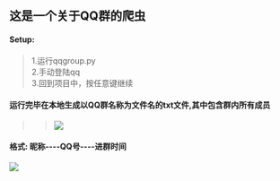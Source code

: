 ## 这是一个关于QQ群的爬虫<br>
#### Setup:<br>
>1.运行qqgroup.py <br>
>2.手动登陆qq<br>
>3.回到项目中，按任意键继续<br>

#### 运行完毕在本地生成以QQ群名称为文件名的txt文件,其中包含群内所有成员<br>
>>![](https://github.com/crazyxw/QQGroupSpider/raw/master/images/qqgroup.png)<br>
#### 格式:  昵称----QQ号----进群时间<br>
  ![](https://github.com/crazyxw/QQGroupSpider/raw/master/images/qq.png)<br>
